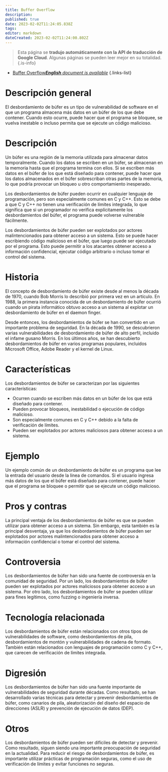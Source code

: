 ```yaml
---
title: Buffer Overflow
description: 
published: true
date: 2023-02-02T11:24:05.838Z
tags: 
editor: markdown
dateCreated: 2023-02-02T11:24:00.802Z
---
```


> Esta página se **tradujo automáticamente con la API de traducción de Google Cloud**.
Algunas páginas se pueden leer mejor en su totalidad.{.is-info}



- [Buffer Overflow***English** document is available*](/en/Knowledge-base/Dictionary/buffer-overflow)
{.links-list}


# Descripción general
El desbordamiento de búfer es un tipo de vulnerabilidad de software en el que un programa almacena más datos en un búfer de los que debe contener. Cuando esto ocurre, puede hacer que el programa se bloquee, se vuelva inestable o incluso permita que se ejecute un código malicioso.

# Descripción
Un búfer es una región de la memoria utilizada para almacenar datos temporalmente. Cuando los datos se escriben en un búfer, se almacenan en la memoria hasta que el programa termina con ellos. Si se escriben más datos en el búfer de los que está diseñado para contener, puede hacer que los datos almacenados en el búfer sobrescriban otras partes de la memoria, lo que podría provocar un bloqueo u otro comportamiento inesperado.

Los desbordamientos de búfer pueden ocurrir en cualquier lenguaje de programación, pero son especialmente comunes en C y C++. Esto se debe a que C y C++ no tienen una verificación de límites integrada, lo que significa que si un programador no verifica explícitamente los desbordamientos del búfer, el programa puede volverse vulnerable fácilmente.

Los desbordamientos de búfer pueden ser explotados por actores malintencionados para obtener acceso a un sistema. Esto se puede hacer escribiendo código malicioso en el búfer, que luego puede ser ejecutado por el programa. Esto puede permitir a los atacantes obtener acceso a información confidencial, ejecutar código arbitrario o incluso tomar el control del sistema.

# Historia
El concepto de desbordamiento de búfer existe desde al menos la década de 1970, cuando Bob Morris lo describió por primera vez en un artículo. En 1988, la primera instancia conocida de un desbordamiento de búfer ocurrió cuando un pirata informático obtuvo acceso a un sistema al explotar un desbordamiento de búfer en el daemon finger.

Desde entonces, los desbordamientos de búfer se han convertido en un importante problema de seguridad. En la década de 1990, se descubrieron varias vulnerabilidades de desbordamiento de búfer de alto perfil, incluido el infame gusano Morris. En los últimos años, se han descubierto desbordamientos de búfer en varios programas populares, incluidos Microsoft Office, Adobe Reader y el kernel de Linux.

# Características
Los desbordamientos de búfer se caracterizan por las siguientes características:

- Ocurren cuando se escriben más datos en un búfer de los que está diseñado para contener.
- Pueden provocar bloqueos, inestabilidad o ejecución de código malicioso.
- Son especialmente comunes en C y C++ debido a la falta de verificación de límites.
- Pueden ser explotados por actores maliciosos para obtener acceso a un sistema.

# Ejemplo
Un ejemplo común de un desbordamiento de búfer es un programa que lee la entrada del usuario desde la línea de comandos. Si el usuario ingresa más datos de los que el búfer está diseñado para contener, puede hacer que el programa se bloquee o permitir que se ejecute un código malicioso.

# Pros y contras
La principal ventaja de los desbordamientos de búfer es que se pueden utilizar para obtener acceso a un sistema. Sin embargo, esta también es la principal desventaja, ya que los desbordamientos de búfer pueden ser explotados por actores malintencionados para obtener acceso a información confidencial o tomar el control del sistema.

# Controversia
Los desbordamientos de búfer han sido una fuente de controversia en la comunidad de seguridad. Por un lado, los desbordamientos de búfer pueden ser explotados por actores maliciosos para obtener acceso a un sistema. Por otro lado, los desbordamientos de búfer se pueden utilizar para fines legítimos, como fuzzing o ingeniería inversa.

# Tecnología relacionada
Los desbordamientos de búfer están relacionados con otros tipos de vulnerabilidades de software, como desbordamientos de pila, desbordamientos de montón y vulnerabilidades de cadena de formato. También están relacionados con lenguajes de programación como C y C++, que carecen de verificación de límites integrada.

# Digresión
Los desbordamientos de búfer han sido una fuente importante de vulnerabilidades de seguridad durante décadas. Como resultado, se han desarrollado varias técnicas para detectar y prevenir desbordamientos de búfer, como canarios de pila, aleatorización del diseño del espacio de direcciones (ASLR) y prevención de ejecución de datos (DEP).

# Otros
Los desbordamientos de búfer pueden ser difíciles de detectar y prevenir. Como resultado, siguen siendo una importante preocupación de seguridad en la actualidad. Para reducir el riesgo de desbordamientos de búfer, es importante utilizar prácticas de programación seguras, como el uso de verificación de límites y evitar funciones no seguras.